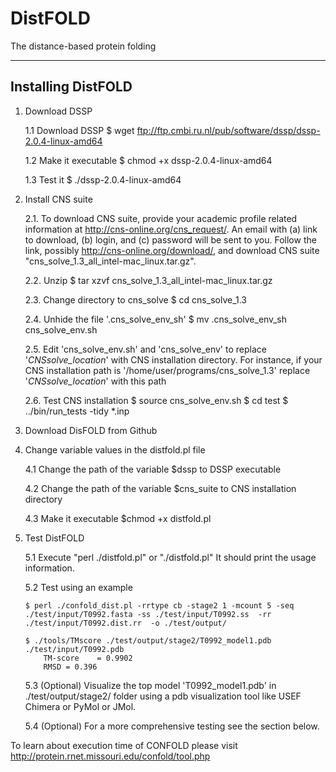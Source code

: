 # DistFOLD
The distance-based protein folding


--------------------------------------------------------------------------------
Installing DistFOLD
--------------------------------------------------------------------------------

1. Download DSSP

   1.1 Download DSSP
       $ wget ftp://ftp.cmbi.ru.nl/pub/software/dssp/dssp-2.0.4-linux-amd64
       
   1.2 Make it executable
       $ chmod +x dssp-2.0.4-linux-amd64
       
   1.3 Test it
       $ ./dssp-2.0.4-linux-amd64

2. Install CNS suite

   2.1. To download CNS suite, provide your academic profile related 
        information at http://cns-online.org/cns_request/. An email
        with (a) link to download, (b) login, and (c) password
        will be sent to you. Follow the link, possibly
        http://cns-online.org/download/, and download 
        CNS suite "cns_solve_1.3_all_intel-mac_linux.tar.gz".
        
   2.2. Unzip
        $ tar xzvf cns_solve_1.3_all_intel-mac_linux.tar.gz
        
   2.3. Change directory to cns_solve
        $ cd cns_solve_1.3
        
   2.4. Unhide the file '.cns_solve_env_sh'
        $ mv .cns_solve_env_sh cns_solve_env.sh
        
   2.5. Edit 'cns_solve_env.sh' and 'cns_solve_env' to replace
        '_CNSsolve_location_' with CNS installation directory.
        For instance, if your CNS installation path is
        '/home/user/programs/cns_solve_1.3' replace
        '_CNSsolve_location_' with this path
        
   2.6. Test CNS installation
        $ source cns_solve_env.sh
        $ cd test 
        $ ../bin/run_tests -tidy *.inp
 
3. Download DisFOLD from Github

4. Change variable values in the  distfold.pl file

   4.1 Change the path of the variable $dssp to DSSP executable
   
   4.2 Change the path of the variable $cns_suite 
       to CNS installation directory
       
   4.3 Make it executable
       $chmod +x distfold.pl
  
5. Test DistFOLD

   5.1 Execute "perl ./distfold.pl" or "./distfold.pl"
       It should print the usage information.
       
   5.2 Test using an example
   
       $ perl ./confold_dist.pl -rrtype cb -stage2 1 -mcount 5 -seq ./test/input/T0992.fasta -ss ./test/input/T0992.ss  -rr ./test/input/T0992.dist.rr  -o ./test/output/
       
       $ ./tools/TMscore ./test/output/stage2/T0992_model1.pdb  ./test/input/T0992.pdb    
           TM-score    = 0.9902
           RMSD = 0.396
       
   5.3 (Optional) Visualize the top model 'T0992_model1.pdb' 
       in ./test/output/stage2/ folder using a pdb visualization tool
       like USEF Chimera or PyMol or JMol.   
       
   5.4 (Optional) For a more comprehensive testing see the section below.




To learn about execution time of CONFOLD please visit
http://protein.rnet.missouri.edu/confold/tool.php
   
